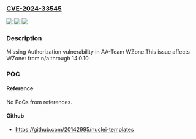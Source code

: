 ### [CVE-2024-33545](https://cve.mitre.org/cgi-bin/cvename.cgi?name=CVE-2024-33545)
![](https://img.shields.io/static/v1?label=Product&message=WZone&color=blue)
![](https://img.shields.io/static/v1?label=Version&message=n%2Fa%3C%3D%2014.0.10%20&color=brighgreen)
![](https://img.shields.io/static/v1?label=Vulnerability&message=CWE-862%20Missing%20Authorization&color=brighgreen)

### Description

Missing Authorization vulnerability in AA-Team WZone.This issue affects WZone: from n/a through 14.0.10.

### POC

#### Reference
No PoCs from references.

#### Github
- https://github.com/20142995/nuclei-templates

